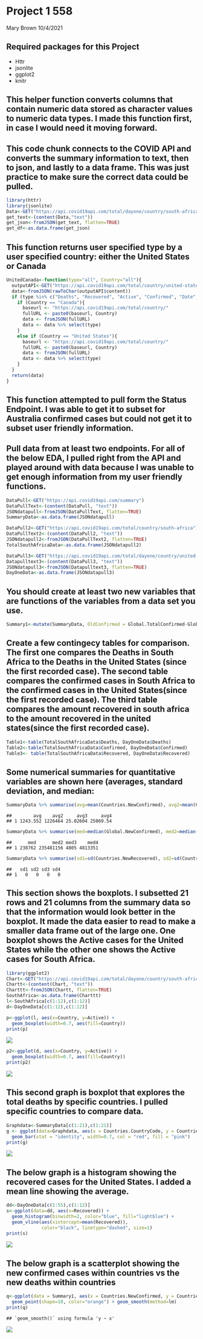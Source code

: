Project 1 558
================
Mary Brown
10/4/2021

## Required packages for this Project

-   Httr  
-   jsonlite  
-   ggplot2  
-   knitr

## This helper function converts columns that contain numeric data stored as character values to numeric data types. I made this function first, in case I would need it moving forward.

## This code chunk connects to the COVID API and converts the summary information to text, then to json, and lastly to a data frame. This was just practice to make sure the correct data could be pulled.

``` r
library(httr)  
library(jsonlite)  
Data<-GET("https://api.covid19api.com/total/dayone/country/south-africa")  
get_text<-(content(Data,"text"))  
get_json<-fromJSON(get_text, flatten=TRUE)  
get_df<-as.data.frame(get_json)  
```

## This function returns user specified type by a user specified country: either the United States or Canada

``` r
UnitedCanada<-function(type="all", Country="all"){  
  outputAPI<-GET("https://api.covid19api.com/total/country/united-states")  
  data<-fromJSON(rawToChar(outputAPI$content))  
  if (type %in% c("Deaths", "Recovered", "Active", "Confirmed", "Date", "Country")){  
    if (Country == "Canada"){  
      baseurl <- "https://api.covid19api.com/total/country/"  
      fullURL <- paste0(baseurl, Country)  
      data <- fromJSON(fullURL)  
      data <- data %>% select(type)  
    }  
    else if (Country == "United States"){  
      baseurl <- "https://api.covid19api.com/total/country/"  
      fullURL <- paste0(baseurl, Country)  
      data <- fromJSON(fullURL)  
      data <- data %>% select(type)  
    }  
  }  
  return(data)  
}  
```

## This function attempted to pull form the Status Endpoint. I was able to get it to subset for Australia confirmed cases but could not get it to subset user friendly information.

## Pull data from at least two endpoints. For all of the below EDA, I pulled right from the API and played around with data because I was unable to get enough information from my user friendly functions.

``` r
DataPull<-GET("https://api.covid19api.com/summary")  
DataPullText<-(content(DataPull, "text"))  
JSONdatapull<-fromJSON(DataPullText, flatten=TRUE)  
SummaryData<-as.data.frame(JSONdatapull)  

DataPull2<-GET("https://api.covid19api.com/total/country/south-africa")  
DataPullText2<-(content(DataPull2, "text"))  
JSONdatapull2<-fromJSON(DataPullText2, flatten=TRUE)  
TotalSouthAfricaData<-as.data.frame(JSONdatapull2)  

DataPull3<-GET("https://api.covid19api.com/total/dayone/country/united-states")  
Datapulltext3<-(content(DataPull3, "text"))  
JSONdatapull3<-fromJSON(Datapulltext3, flatten=TRUE)  
DayOneData<-as.data.frame(JSONdatapull3)
```

## You should create at least two new variables that are functions of the variables from a data set you use.

``` r
Summary1<-mutate(SummaryData, OldConfirmed = Global.TotalConfirmed-Global.NewConfirmed, OldDeaths = Global.TotalDeaths-Global.NewDeaths)  
```

## Create a few contingecy tables for comparison. The first one compares the Deaths in South Africa to the Deaths in the United States (since the first recorded case). The second table compares the confirmed cases in South Africa to the confirmed cases in the United States(since the first recorded case). The third table compares the amount recovered in south africa to the amount recovered in the united states(since the first recorded case).

``` r
Table1<-table(TotalSouthAfricaData$Deaths, DayOneData$Deaths)
Table2<-table(TotalSouthAfricaData$Confirmed, DayOneData$Confirmed)  
Table3<- table(TotalSouthAfricaData$Recovered, DayOneData$Recovered)
```

## Some numerical summaries for quantitative variables are shown here (averages, standard deviation, and median:

``` r
SummaryData %>% summarise(avg=mean(Countries.NewConfirmed), avg2=mean(Countries.TotalConfirmed), avg3=mean(Countries.NewDeaths), avg4=mean(Countries.TotalDeaths))  
```

    ##        avg    avg2     avg3     avg4
    ## 1 1243.552 1226464 25.02604 25069.54

``` r
SummaryData %>% summarise(med=median(Global.NewConfirmed), med2=median(Global.TotalConfirmed), med3=median(Global.NewDeaths), med4=median(Global.TotalDeaths))  
```

    ##      med      med2 med3    med4
    ## 1 238762 235481156 4805 4813351

``` r
SummaryData %>% summarise(sd1=sd(Countries.NewRecovered), sd2=sd(Countries.TotalRecovered), sd3=sd(Global.NewRecovered), sd4=sd(Global.TotalRecovered))  
```

    ##   sd1 sd2 sd3 sd4
    ## 1   0   0   0   0

## This section shows the boxplots. I subsetted 21 rows and 21 columns from the summary data so that the information would look better in the boxplot. It made the data easier to read to make a smaller data frame out of the large one. One boxplot shows the Active cases for the United States while the other one shows the Active cases for South Africa.

``` r
library(ggplot2)  
Chart<-GET("https://api.covid19api.com/total/dayone/country/south-africa")  
Chartt<-(content(Chart, "text"))  
Charttt<-fromJSON(Chartt, flatten=TRUE)  
SouthAfrica<-as.data.frame(Charttt)  
l<-SouthAfrica[c(1:12),c(1:12)]
d<-DayOneData[c(1:12),c(1:12)]  

p<-ggplot(l, aes(x=Country, y=Active)) +  
  geom_boxplot(width=0.7, aes(fill=Country)) 
print(p)  
```

![](README_files/figure-gfm/unnamed-chunk-9-1.png)<!-- -->

``` r
p2<-ggplot(d, aes(x=Country, y=Active)) + 
  geom_boxplot(width=0.7, aes(fill=Country))  
print(p2)
```

![](README_files/figure-gfm/unnamed-chunk-9-2.png)<!-- -->

## This second graph is boxplot that explores the total deaths by specific countries. I pulled specific countries to compare data.

``` r
Graphdata<-SummaryData[c(1:21),c(1:21)]
g <- ggplot(data=Graphdata, aes(x = Countries.CountryCode, y = Countries.TotalDeaths)) +  
  geom_bar(stat = "identity", width=0.7, col = "red", fill = "pink") 
print(g)
```

![](README_files/figure-gfm/unnamed-chunk-10-1.png)<!-- -->

## The below graph is a histogram showing the recovered cases for the United States. I added a mean line showing the average.

``` r
dd<-DayOneData[c(1:55),c(1:12)]
s<-ggplot(data=dd, aes(x=Recovered)) +  
  geom_histogram(binwidth=2, color="blue", fill="lightblue") +  
  geom_vline(aes(xintercept=mean(Recovered)),  
             color="black", linetype="dashed", size=1)
print(s)
```

![](README_files/figure-gfm/unnamed-chunk-11-1.png)<!-- -->

## The below graph is a scatterplot showing the new confirmed cases within countries vs the new deaths within countries

``` r
q<-ggplot(data = Summary1, aes(x = Countries.NewConfirmed, y = Countries.NewDeaths)) +  
  geom_point(shape=10, color="orange") + geom_smooth(method=lm)  
print(q)
```

    ## `geom_smooth()` using formula 'y ~ x'

![](README_files/figure-gfm/unnamed-chunk-12-1.png)<!-- -->
